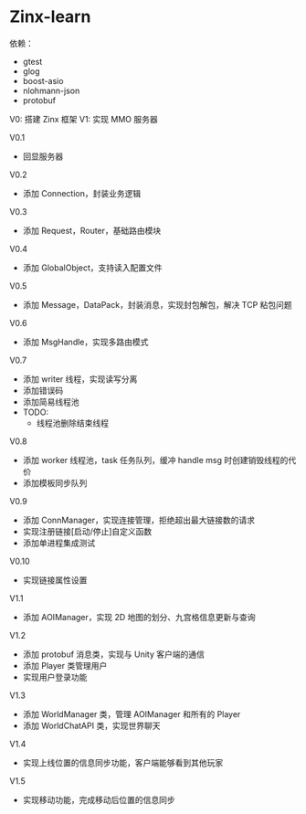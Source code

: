 # Zinx-learn

依赖：
- gtest
- glog
- boost-asio
- nlohmann-json
- protobuf

V0: 搭建 Zinx 框架
V1: 实现 MMO 服务器

V0.1
- 回显服务器

V0.2
- 添加 Connection，封装业务逻辑

V0.3
- 添加 Request，Router，基础路由模块

V0.4
- 添加 GlobalObject，支持读入配置文件

V0.5
- 添加 Message，DataPack，封装消息，实现封包解包，解决 TCP 粘包问题

V0.6
- 添加 MsgHandle，实现多路由模式

V0.7
- 添加 writer 线程，实现读写分离
- 添加错误码
- 添加简易线程池
- TODO:
  - 线程池删除结束线程

V0.8
- 添加 worker 线程池，task 任务队列，缓冲 handle msg 时创建销毁线程的代价
- 添加模板同步队列

V0.9
- 添加 ConnManager，实现连接管理，拒绝超出最大链接数的请求
- 实现注册链接[启动/停止]自定义函数
- 添加单进程集成测试

V0.10
- 实现链接属性设置

V1.1
- 添加 AOIManager，实现 2D 地图的划分、九宫格信息更新与查询

V1.2
- 添加 protobuf 消息类，实现与 Unity 客户端的通信
- 添加 Player 类管理用户
- 实现用户登录功能

V1.3
- 添加 WorldManager 类，管理 AOIManager 和所有的 Player
- 添加 WorldChatAPI 类，实现世界聊天

V1.4
- 实现上线位置的信息同步功能，客户端能够看到其他玩家

V1.5
- 实现移动功能，完成移动后位置的信息同步